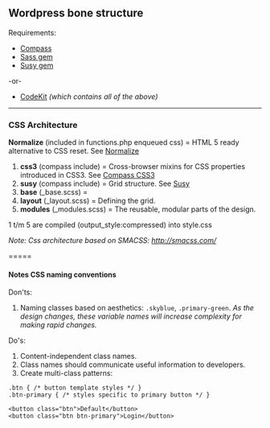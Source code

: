 ## Wordpress bone structure

Requirements: 
+ [Compass](http://compass-style.org/) 
+ [Sass gem](http://rubygems.org/gems/sass) 
+ [Susy gem](http://rubygems.org/search?utf8=%E2%9C%93&query=susy)  

-or-

+ [CodeKit](http://incident57.com/codekit/) *(which contains all of the above)*


------------
### CSS Architecture

**Normalize** (included in functions.php enqueued css) = HTML 5 ready alternative to CSS reset. See [Normalize](http://necolas.github.io/normalize.css/)

1. **css3** (compass include) = Cross-browser mixins for CSS properties introduced in CSS3. See [Compass CSS3](http://compass-style.org/reference/compass/css3/)
2. **susy** (compass include) = Grid structure. See [Susy](http://susy.oddbird.net/guides/#start-basic)
3. **base** (_base.scss) = 
4. **layout** (_layout.scss) = Defining the grid. 
5. **modules** (_modules.scss) = The reusable, modular parts of the design. 

1 t/m 5 are compiled (output_style:compressed) into style.css

*Note: Css architecture based on SMACSS: http://smacss.com/*

=====

#### Notes CSS naming conventions

Don'ts:
1. Naming classes based on aesthetics: `.skyblue`, `.primary-green`. 
*As the design changes, these variable names will increase complexity for making rapid changes.*

Do's:
1. Content-independent class names.
2. Class names should communicate useful information to developers.
3. Create multi-class patterns:

```
.btn { /* button template styles */ }
.btn-primary { /* styles specific to primary button */ }

<button class="btn">Default</button>
<button class="btn btn-primary">Login</button>
```


